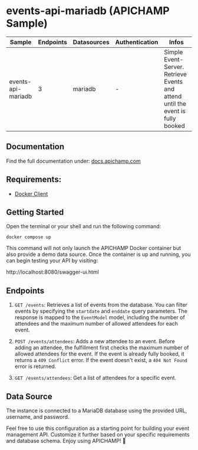 # events-api-mariadb (APICHAMP Sample)

| Sample                                 | Endpoints | Datasources | Authentication | Infos                                                                           |
|----------------------------------------|-----------|-------------|----------------|---------------------------------------------------------------------------------|
| events-api-mariadb                     | 3         | mariadb     | -              | Simple Event-Server. Retrieve Events and attend until the event is fully booked |

## Documentation
Find the full documentation under: [docs.apichamp.com](https://docs.apichamp.com)

## Requirements:
- [Docker Client](https://docs.docker.com/get-started/overview/)

## Getting Started

Open the terminal or your shell and run the following command:

```docker compose up```

This command will not only launch the APICHAMP Docker container but also provide a demo
data source. Once the container is up and running, you can begin testing your API by visiting:

http://localhost:8080/swagger-ui.html

## Endpoints

1. `GET /events`: Retrieves a list of events from the database. You can filter events by specifying the `startdate` and `enddate` query parameters. The response is mapped to the `EventModel` model, including the number of attendees and the maximum number of allowed attendees for each event.

2. `POST /events/attendees`: Adds a new attendee to an event. Before adding an attendee, the fulfillment first checks the maximum number of allowed attendees for the event. If the event is already fully booked, it returns a `409 Conflict` error. If the event doesn't exist, a `404 Not Found` error is returned.

3. `GET /events/attendees`: Get a list of attendees for a specific event.

## Data Source

The instance is connected to a MariaDB database using the provided URL, username, and password.

Feel free to use this configuration as a starting point for building your event management API. Customize it further based on your specific requirements and database schema. Enjoy using APICHAMP! 🎉